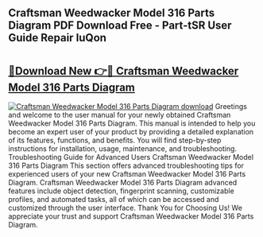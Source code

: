 ## Craftsman Weedwacker Model 316 Parts Diagram PDF Download Free - Part-tSR User Guide Repair IuQon

# <h2><a href="http://dfhoenv.blite.top/?on=Craftsman+Weedwacker+Model+316+Parts+Diagram">🔗Download New 👉🔴 Craftsman Weedwacker Model 316 Parts Diagram</a></h2>

[![Craftsman Weedwacker Model 316 Parts Diagram download](https://i.imgur.com/lujVjoI.png)](http://dfhoenv.blite.top/?on=Craftsman+Weedwacker+Model+316+Parts+Diagram)
Greetings and welcome to the user manual for your newly obtained Craftsman Weedwacker Model 316 Parts Diagram. This manual is intended to help you become an expert user of your product by providing a detailed explanation of its features, functions, and benefits. You will find step-by-step instructions for installation, usage, maintenance, and troubleshooting. Troubleshooting Guide for Advanced Users Craftsman Weedwacker Model 316 Parts Diagram This section offers advanced troubleshooting tips for experienced users of your new Craftsman Weedwacker Model 316 Parts Diagram. Craftsman Weedwacker Model 316 Parts Diagram advanced features include object detection, fingerprint scanning, customizable profiles, and automated tasks, all of which can be accessed and customized through the user interface. Thank You for Choosing Us! We appreciate your trust and support Craftsman Weedwacker Model 316 Parts Diagram.

